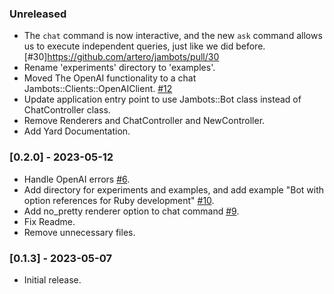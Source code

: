 ### Unreleased

- The `chat` command is now interactive, and the new `ask` command allows us to execute independent queries, just like we did before. [#30]https://github.com/artero/jambots/pull/30
- Rename 'experiments' directory to 'examples'.
- Moved The OpenAI functionality to a chat Jambots::Clients::OpenAIClient. [#12](https://github.com/artero/jambots/pull/12)
- Update application entry point to use Jambots::Bot class instead of ChatController class.
- Remove Renderers and ChatController and NewController.
- Add Yard Documentation.

### [0.2.0] - 2023-05-12

- Handle OpenAI errors [#6](https://github.com/artero/jambots/issues/6).
- Add directory for experiments and examples, and add example "Bot with option references for Ruby development" [#10](https://github.com/artero/jambots/pull/10).
- Add no_pretty renderer option to chat command [#9](https://github.com/artero/jambots/pull/9).
- Fix Readme.
- Remove unnecessary files.

### [0.1.3] - 2023-05-07

- Initial release.
